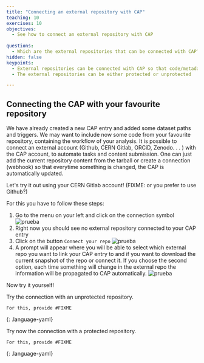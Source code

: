 ```yaml
---
title: "Connecting an external repository with CAP"
teaching: 10
exercises: 10
objectives:
  - See how to connect an external repository with CAP 
    
questions:
  - Which are the external repositories that can be connected with CAP?
hidden: false
keypoints:
  - External repositories can be connected with CAP so that code/metadata updates are automatically propagated to the CAP system
  - The external repositories can be either protected or unprotected

---
```



## Connecting the CAP with your favourite repository

We have already created a new CAP entry and added some dataset paths and triggers. We may want to include now some code from your favourite repository, containing the workflow of your analysis.
It is possible to connect an external account (Github, CERN Gitlab, ORCiD, Zenodo. . . ) with the CAP account, to automate tasks and content submission. One can just add the current repository content from the tarball or create a connection (webhook) so that everytime
something is changed, the CAP is automatically updated. 

Let's try it out using your CERN Gitlab account! (FIXME: or you prefer to use Github?)

For this you have to follow these steps:

1. Go to the menu on your left and click on the connection symbol ![prueba](https://github.com/awesome-workshop/cap-cms/blob/gh-pages/fig/signconnect.png?raw=true)
2. Right now you should see no external repository connected to your CAP entry
3. Click on the button ``Connect your repo``
![prueba](https://github.com/awesome-workshop/cap-cms/blob/gh-pages/fig/connected_repo.png?raw=true)
4. A prompt will appear where you will be able to select which external repo you want to link your CAP entry to and if you want to download the current snapshot of the repo or connect it. If you choose the second option, each time something will change in the external repo the information will be propagated to CAP automatically.
![prueba](https://github.com/awesome-workshop/cap-cms/blob/gh-pages/fig/includerepo.png?raw=true)

Now try it yourself!

Try the connection with an unprotected repository. 

~~~
For this, provide #FIXME
~~~
{: .language-yaml}

Try now the connection with a protected repository.

~~~
For this, provide #FIXME
~~~
{: .language-yaml}









